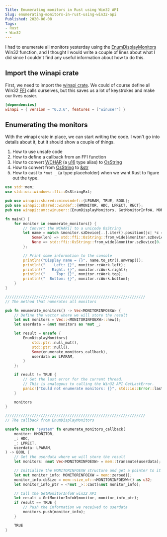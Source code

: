 ```yaml
---
Title: Enumerating monitors in Rust using Win32 API
Slug: enumerating-monitors-in-rust-using-win32-api
Published: 2020-06-08
Tags:
- Rust
- Win32
---
```


I had to enumerate all monitors yesterday using the 
[EnumDisplayMonitors](https://docs.microsoft.com/en-us/windows/win32/api/winuser/nf-winuser-enumdisplaymonitors) 
Win32 function, and I thought I would write a couple of lines about what I did since I couldn't find any useful 
information about how to do this.

## Import the winapi crate

First, we need to import the [winapi crate](https://docs.rs/winapi/0.3.8/winapi/index.html).
We could of course define all Win32 [FFI](https://doc.rust-lang.org/nomicon/ffi.html) calls ourselves, 
but this saves us a lot of keystrokes and make our lives easier.

```toml
[dependencies]
winapi = { version = "0.3.6", features = ["winuser"] }
```

## Enumerating the monitors

With the winapi crate in place, we can start writing the code. I won't go into details about it,
but it should show a couple of things.

1. How to use unsafe code
2. How to define a callback from an FFI function
3. How to convert [WCHAR](https://docs.rs/winapi/0.3.8/winapi/um/winnt/type.WCHAR.html) 
   (a [u16](https://doc.rust-lang.org/std/u16/index.html) type alias)
   to [OsString](https://doc.rust-lang.org/std/ffi/struct.OsString.html)
4. How to convert from [OsString](https://doc.rust-lang.org/std/ffi/struct.OsString.html) 
   to [&str](https://doc.rust-lang.org/std/primitive.str.html)
5. How to cast to `*mut _` (a type placeholder) when we want Rust to figure out the type.

```rust
use std::mem;
use std::os::windows::ffi::OsStringExt;

pub use winapi::shared::minwindef::{LPARAM, TRUE, BOOL};
pub use winapi::shared::windef::{HMONITOR, HDC, LPRECT, RECT};
pub use winapi::um::winuser::{EnumDisplayMonitors, GetMonitorInfoW, MONITORINFOEXW};

fn main() {
    for monitor in enumerate_monitors() {
        // Convert the WCHAR[] to a unicode OsString
        let name = match &monitor.szDevice[..].iter().position(|c| *c == 0) {
            Some(len) => std::ffi::OsString::from_wide(&monitor.szDevice[0..*len]),
            None => std::ffi::OsString::from_wide(&monitor.szDevice[0..monitor.szDevice.len()]),
        };

        // Print some information to the console
        println!("Display name = {}", name.to_str().unwrap());
        println!("    Left: {}", monitor.rcWork.left);
        println!("   Right: {}", monitor.rcWork.right);
        println!("     Top: {}", monitor.rcWork.top);
        println!("  Bottom: {}", monitor.rcWork.bottom);
    }
}

///////////////////////////////////////////////////////////////
// The method that numerates all monitors

pub fn enumerate_monitors() -> Vec<MONITORINFOEXW> {
    // Define the vector where we will store the result
    let mut monitors = Vec::<MONITORINFOEXW>::new();
    let userdata = &mut monitors as *mut _;

    let result = unsafe {
        EnumDisplayMonitors(
            std::ptr::null_mut(),
            std::ptr::null(),
            Some(enumerate_monitors_callback),
            userdata as LPARAM,
        )
    };

    if result != TRUE {
        // Get the last error for the current thread.
        // This is analogous to calling the Win32 API GetLastError.
        panic!("Could not enumerate monitors: {}", std::io::Error::last_os_error());
    }

    monitors
}

///////////////////////////////////////////////////////////////
// The callback from EnumDisplayMonitors

unsafe extern "system" fn enumerate_monitors_callback(
    monitor: HMONITOR,
    _: HDC,
    _: LPRECT,
    userdata: LPARAM,
) -> BOOL {
    // Get the userdata where we will store the result
    let monitors: &mut Vec<MONITORINFOEXW> = mem::transmute(userdata);

    // Initialize the MONITORINFOEXW structure and get a pointer to it
    let mut monitor_info: MONITORINFOEXW = mem::zeroed();
    monitor_info.cbSize = mem::size_of::<MONITORINFOEXW>() as u32;
    let monitor_info_ptr = <*mut _>::cast(&mut monitor_info);

    // Call the GetMonitorInfoW win32 API
    let result = GetMonitorInfoW(monitor, monitor_info_ptr);
    if result == TRUE {
        // Push the information we received to userdata
        monitors.push(monitor_info);
    }

    TRUE
}
```
